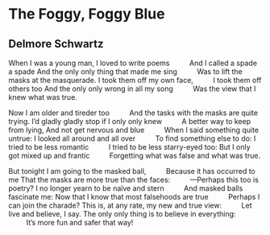 # The Foggy, Foggy Blue
## Delmore Schwartz
When I was a young man, I loved to write poems
         And I called a spade a spade
And the only only thing that made me sing
         Was to lift the masks at the masquerade.
I took them off my own face,
         I took them off others too
And the only only wrong in all my song
         Was the view that I knew what was true.

Now I am older and tireder too
         And the tasks with the masks are quite trying.
I’d gladly gladly stop if I only only knew
         A better way to keep from lying,
And not get nervous and blue
         When I said something quite untrue:
I looked all around and all over
         To find something else to do:
I tried to be less romantic
         I tried to be less starry-eyed too:
But I only got mixed up and frantic
         Forgetting what was false and what was true.

But tonight I am going to the masked ball,
         Because it has occurred to me
That the masks are more true than the faces:
         —Perhaps this too is poetry?
I no longer yearn to be naïve and stern
         And masked balls fascinate me:
Now that I know that most falsehoods are true
         Perhaps I can join the charade?
This is, at any rate, my new and true view:
         Let live and believe, I say.
The only only thing is to believe in everything:
         It’s more fun and safer that way!